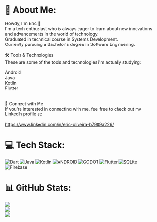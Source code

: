 # 🚀 About Me:
Howdy, I'm Eric 👋<br>I'm a tech enthusiast who is always eager to learn about new innovations and advancements in the world of technology.<br>Graduated in technical course in Systems Development.<br>Currently pursuing a Bachelor's degree in Software Engineering.<br><br>🛠️ Tools & Technologies<br>These are some of the tools and technologies i'm actually studying:<br><br>Android<br>Java<br>Kotlin<br>Flutter<br><br><br>🔗 Connect with Me<br>If you're interested in connecting with me, feel free to check out my LinkedIn profile at:<br><br>https://www.linkedin.com/in/eric-oliveira-b7909a226/


# 💻 Tech Stack:
![Dart](https://img.shields.io/badge/dart-%230175C2.svg?style=for-the-badge&logo=dart&logoColor=white) ![Java](https://img.shields.io/badge/java-%23ED8B00.svg?style=for-the-badge&logo=java&logoColor=white) ![Kotlin](https://img.shields.io/badge/kotlin-%230095D5.svg?style=for-the-badge&logo=kotlin&logoColor=white) ![ANDROID](https://img.shields.io/badge/android-%2320232a.svg?style=for-the-badge&logo=android&logoColor=%a4c639) ![GODOT](https://img.shields.io/badge/godot-3582bb.svg?style=for-the-badge&logo=godot-engine&logoColor=white) ![Flutter](https://img.shields.io/badge/Flutter-%2302569B.svg?style=for-the-badge&logo=Flutter&logoColor=white) ![SQLite](https://img.shields.io/badge/sqlite-%2307405e.svg?style=for-the-badge&logo=sqlite&logoColor=white) ![Firebase](https://img.shields.io/badge/firebase-%23039BE5.svg?style=for-the-badge&logo=firebase)
# 📊 GitHub Stats:
![](https://github-readme-stats.vercel.app/api?username=eric-oliveira23&theme=blueberry&hide_border=true&include_all_commits=true&count_private=true)<br/>
![](https://github-readme-streak-stats.herokuapp.com/?user=eric-oliveira23&theme=blueberry&hide_border=true)<br/>
![](https://github-readme-stats.vercel.app/api/top-langs/?username=eric-oliveira23&theme=blueberry&hide_border=true&include_all_commits=true&count_private=true&layout=compact)


